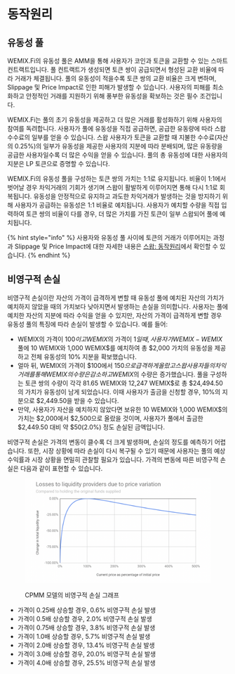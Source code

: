 # 동작원리

## 유동성 풀

WEMIX.Fi의 유동성 풀은 AMM을 통해 사용자가 코인과 토큰을 교환할 수 있는 스마트 컨트랙트입니다. 풀 컨트랙트가 생성되면 토큰 쌍이 공급되면서 형성된 교환 비율에 따라 거래가 체결됩니다. 풀의 유동성이 적을수록 토큰 쌍의 교환 비율은 크게 변하며, Slippage 및 Price Impact로 인한 피해가 발생할 수 있습니다. 사용자의 피해를 최소화하고 안정적인 거래를 지원하기 위해 풍부한 유동성을 확보하는 것은 필수 조건입니다.

WEMIX.Fi는 풀의 초기 유동성을 제공하고 더 많은 거래를 활성화하기 위해 사용자의 참여를 독려합니다. 사용자가 풀에 유동성을 직접 공급하면, 공급한 유동량에 따라 스왑 수수료의 일부를 얻을 수 있습니다. 스왑 사용자가 토큰을 교환할 때 지불한 수수료(자산의 0.25%)의 일부가 유동성을 제공한 사용자의 지분에 따라 분배되며, 많은 유동량을 공급한 사용자일수록 더 많은 수익을 얻을 수 있습니다. 풀의 총 유동성에 대한 사용자의 지분은 LP 토큰으로 증명할 수 있습니다.

WEMIX.Fi의 유동성 풀을 구성하는 토큰 쌍의 가치는 1:1로 유지됩니다. 비율이 1:1에서 벗어날 경우 차익거래의 기회가 생기며 스왑이 활발하게 이루어지면 통해 다시 1:1로 회복됩니다. 유동성을 안정적으로 유지하고 과도한 차익거래가 발생하는 것을 방지하기 위해 사용자가 공급하는 유동성은 1:1 비율로 예치됩니다. 사용자가 예치할 수량을 직접 입력하여 토큰 쌍의 비율이 다를 경우, 더 많은 가치를 가진 토큰이 일부 스왑되어 풀에 예치됩니다.

{% hint style="info" %}
사용자와 유동성 풀 사이에 토큰의 거래가 이루어지는 과정과 Slippage 및 Price Impact에 대한 자세한 내용은 [스왑: 동작원리](../Swap/undefined.md)에서 확인할 수 있습니다.
{% endhint %}

## 비영구적 손실&#x20;

비영구적 손실이란 자산의 가격이 급격하게 변할 때 유동성 풀에 예치된 자산의 가치가 예치하지 않았을 때의 가치보다 낮아지면서 발생하는 손실을 의미합니다. 사용자는 풀에 예치한 자산의 지분에 따라 수익을 얻을 수 있지만, 자산의 가격이 급격하게 변할 경우 유동성 풀의 특징에 따라 손실이 발생할 수 있습니다. 예를 들어:

* WEMIX의 가격이 $100이고 WEMIX$의 가격이 $1 일 때, 사용자가 WEMIX-WEMIX$ 풀에 10 WEMIX와 1,000 WEMIX$를 예치하여 총 $2,000 가치의 유동성을 제공하고 전체 유동성의 10% 지분을 확보했습니다.
* 얼마 뒤, WEMIX의 가격이 $100에서 $150으로 급격하게 올랐고 스왑 사용자들의 차익거래를 통해 WEMIX의 수량은 감소하고 WEMIX$의 수량은 증가했습니다. 풀을 구성하는 토큰 쌍의 수량이 각각 81.65 WEMIX와 12,247 WEMIX$로 총 $24,494.50의 가치가 유동성이 남게 되었습니다. 이때 사용자가 출금을 신청할 경우, 10%의 지분으로 $2,449.50을 받을 수 있습니다.
* 만약, 사용자가 자산을 예치하지 않았다면 보유한 10 WEMIX와 1,000 WEMIX$의 가치는 $2,000에서 $2,500으로 올랐을 것이며, 사용자가 풀에서 출금한 $2,449.50 대비 약 $50(2.0%) 정도 손실된 금액입니다.

비영구적 손실은 가격의 변동이 클수록 더 크게 발생하며, 손실의 정도를 예측하기 어렵습니다. 또한, 시장 상황에 따라 손실이 다시 복구될 수 있기 때문에 사용자는 풀의 예상 수익률과 시장 상황을 면밀히 관찰할 필요가 있습니다. 가격의 변동에 따른 비영구적 손실은 다음과 같이 표현할 수 있습니다.

<figure><img src="../../.gitbook/assets/Impermanent Loss of CPMM Model.png" alt=""><figcaption><p>CPMM 모델의 비영구적 손실 그래프</p></figcaption></figure>

* 가격이 0.25배 상승할 경우, 0.6% 비영구적 손실 발생
* 가격이 0.5배 상승할 경우, 2.0% 비영구적 손실 발생
* 가격이 0.75배 상승할 경우, 3.8% 비영구적 손실 발생
* 가격이 1.0배 상승할 경우, 5.7% 비영구적 손실 발생
* 가격이 2.0배 상승할 경우, 13.4% 비영구적 손실 발생
* 가격이 3.0배 상승할 경우, 20.0% 비영구적 손실 발생
* 가격이 4.0배 상승할 경우, 25.5% 비영구적 손실 발생
